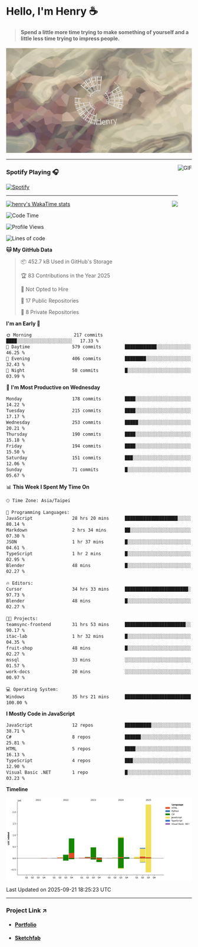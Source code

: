 # Hello, I'm Henry :coffee:

> #### Spend a little more time trying to make something of yourself and a little less time trying to impress people.
 
![](./images/cover.jpg)

---

<img align="right" alt="GIF" height="170px" src="https://media.giphy.com/media/J5B1Y8QZnzXXbLQIBu/giphy.gif" />

### Spotify Playing 🎧

[![Spotify](https://spotify-recently-played-beta.vercel.app/api/spotify)](https://open.spotify.com/user/31uznrpamxhroyd2bt7xchxgnhce)

---

<img align="right" src="https://github-readme-stats.vercel.app/api/top-langs/?username=henry5720&theme=tokyonight&hide_title=false" />

[![henry's WakaTime stats](https://github-readme-stats.vercel.app/api/wakatime?username=@henry5720&layout=compact)](https://github.com/anuraghazra/github-readme-stats)

<!--START_SECTION:waka-->
![Code Time](http://img.shields.io/badge/Code%20Time-467%20hrs%202%20mins-blue)

![Profile Views](http://img.shields.io/badge/Profile%20Views-2-blue)

![Lines of code](https://img.shields.io/badge/From%20Hello%20World%20I%27ve%20Written-5.4%20million%20lines%20of%20code-blue)

**🐱 My GitHub Data** 

> 📦 452.7 kB Used in GitHub's Storage 
 > 
> 🏆 83 Contributions in the Year 2025
 > 
> 🚫 Not Opted to Hire
 > 
> 📜 17 Public Repositories 
 > 
> 🔑 8 Private Repositories 
 > 
**I'm an Early 🐤** 

```text
🌞 Morning                217 commits         ████░░░░░░░░░░░░░░░░░░░░░   17.33 % 
🌆 Daytime                579 commits         ████████████░░░░░░░░░░░░░   46.25 % 
🌃 Evening                406 commits         ████████░░░░░░░░░░░░░░░░░   32.43 % 
🌙 Night                  50 commits          █░░░░░░░░░░░░░░░░░░░░░░░░   03.99 % 
```
📅 **I'm Most Productive on Wednesday** 

```text
Monday                   178 commits         ████░░░░░░░░░░░░░░░░░░░░░   14.22 % 
Tuesday                  215 commits         ████░░░░░░░░░░░░░░░░░░░░░   17.17 % 
Wednesday                253 commits         █████░░░░░░░░░░░░░░░░░░░░   20.21 % 
Thursday                 190 commits         ████░░░░░░░░░░░░░░░░░░░░░   15.18 % 
Friday                   194 commits         ████░░░░░░░░░░░░░░░░░░░░░   15.50 % 
Saturday                 151 commits         ███░░░░░░░░░░░░░░░░░░░░░░   12.06 % 
Sunday                   71 commits          █░░░░░░░░░░░░░░░░░░░░░░░░   05.67 % 
```


📊 **This Week I Spent My Time On** 

```text
🕑︎ Time Zone: Asia/Taipei

💬 Programming Languages: 
JavaScript               28 hrs 20 mins      ████████████████████░░░░░   80.14 % 
Markdown                 2 hrs 34 mins       ██░░░░░░░░░░░░░░░░░░░░░░░   07.30 % 
JSON                     1 hr 37 mins        █░░░░░░░░░░░░░░░░░░░░░░░░   04.61 % 
TypeScript               1 hr 2 mins         █░░░░░░░░░░░░░░░░░░░░░░░░   02.95 % 
Blender                  48 mins             █░░░░░░░░░░░░░░░░░░░░░░░░   02.27 % 

🔥 Editors: 
Cursor                   34 hrs 33 mins      ████████████████████████░   97.73 % 
Blender                  48 mins             █░░░░░░░░░░░░░░░░░░░░░░░░   02.27 % 

🐱‍💻 Projects: 
teamsync-frontend        31 hrs 53 mins      ███████████████████████░░   90.17 % 
itac-lab                 1 hr 32 mins        █░░░░░░░░░░░░░░░░░░░░░░░░   04.35 % 
fruit-shop               48 mins             █░░░░░░░░░░░░░░░░░░░░░░░░   02.27 % 
mssql                    33 mins             ░░░░░░░░░░░░░░░░░░░░░░░░░   01.57 % 
work-docs                20 mins             ░░░░░░░░░░░░░░░░░░░░░░░░░   00.97 % 

💻 Operating System: 
Windows                  35 hrs 21 mins      █████████████████████████   100.00 % 
```

**I Mostly Code in JavaScript** 

```text
JavaScript               12 repos            ██████████░░░░░░░░░░░░░░░   38.71 % 
C#                       8 repos             ██████░░░░░░░░░░░░░░░░░░░   25.81 % 
HTML                     5 repos             ████░░░░░░░░░░░░░░░░░░░░░   16.13 % 
TypeScript               4 repos             ███░░░░░░░░░░░░░░░░░░░░░░   12.90 % 
Visual Basic .NET        1 repo              █░░░░░░░░░░░░░░░░░░░░░░░░   03.23 % 
```



**Timeline**

![Lines of Code chart](https://raw.githubusercontent.com/henry5720/henry5720/main/assets/bar_graph.png)


 Last Updated on 2025-09-21 18:25:23 UTC
<!--END_SECTION:waka-->

---

### Project Link ↗️

- #### [Portfolio](https://drive.google.com/file/d/1kb96bzn4Bhdb4pImsUvKz9Oi9cx455D2/view?usp=drivesdk)
- #### [Sketchfab](https://sketchfab.com/henry4294967296/models)

